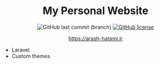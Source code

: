 <div align="center">
    <h1>My Personal Website</h1>

![GitHub last commit (branch)](https://img.shields.io/github/last-commit/hatamiarash7/MyWebSite/v4) [![GitHub license](https://img.shields.io/github/license/hatamiarash7/MyWebSite)](https://github.com/hatamiarash7/MyWebSite/blob/v4/LICENSE)

https://arash-hatami.ir
</div>

- Laravel
- Custom themes
